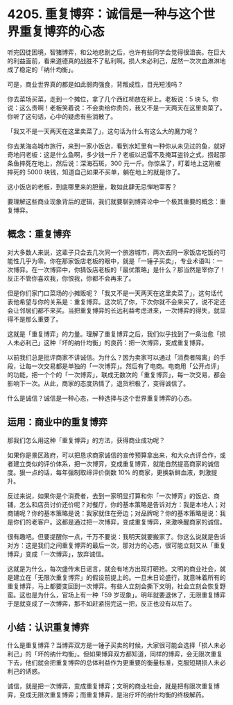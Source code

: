 # 4205. 重复博弈：诚信是一种与这个世界重复博弈的心态

听完囚徒困境，智猪博弈，和公地悲剧之后，也许有些同学会觉得很沮丧。在巨大的利益面前，看来道德真的战胜不了私利啊。损人未必利己，居然一次次血淋淋地成了稳定的「纳什均衡」。

可是，商业世界真的都是如此弱肉强食，背叛成性，目光短浅吗？

你去菜场买菜，走到一个摊位，拿了几个西红柿放在秤上。老板说：5 块 5。你说：这么贵啊！老板笑着说：不会卖给你贵的，我又不是一天两天在这里卖菜了。你听了这句话，心中的疑虑有些消散了。

「我又不是一天两天在这里卖菜了」，这句话为什么有这么大的魔力呢？

你去某海岛城市旅行，来到一家小饭店，看到水缸里有一种你从未见过的鱼，就好奇地问老板：这是什么鱼啊，多少钱一斤？老板以迅雷不及掩耳盗铃之式，捞起那条鱼摔死在地上，然后说：深海石斑，300 元一斤。你惊呆了，盯着地上这刚被摔死的 5000 块钱，知道自己如果不买单，躺在地上的就是你了。

这小饭店的老板，到底哪里来的胆量，敢如此肆无忌惮地宰客？

要理解这些商业现象背后的逻辑，我们就要聊到博弈论中一个极其重要的概念：重复博弈。

## 概念：重复博弈

对大多数人来说，这辈子只会去几次同一个旅游城市，两次去同一家饭店吃饭的可能性几乎为零。你在那家饭店老板的眼中，就是「一锤子买卖」，专业术语叫：一次博弈。在一次博弈中，你猜饭店老板的「最优策略」是什么？那当然是宰你了！反正不管你喜欢我，你恨我，你都不会再来了。

但是你们家门口菜场的小摊贩呢？「我又不是一天两天在这里卖菜了」，这句话代表他希望与你的关系是：重复博弈。这次坑了你，下次你就不会来买了，说不定还会让邻居们都不来买。当把重复博弈的长远利益考虑进来，一次博弈的得失，就显得不是那么重要了。

这就是「重复博弈」的力量。理解了重复博弈之后，我们似乎找到了一条治愈「损人未必利己」这种「坏的纳什均衡」的良药：把一次博弈，变成重复博弈。

以前我们总是批评商家不讲诚信。为什么？因为卖家可以通过「消费者隔离」的手段，让每一次交易都是单独的「一次博弈」。然后有了电商。电商用「公开点评」的功能，把一个个的「一次博弈」，联成无数次的「重复博弈」，每一次交易，都会影响下一次。从此，商家的态度热情了，退货积极了，变得诚信了。

什么是诚信？诚信是一种心态，一种选择与这个世界重复博弈的心态。

## 运用：商业中的重复博弈

那我们怎么用这种「重复博弈」的方法，获得商业成功呢？

如果你是景区政府，可以把恳求商家诚信的宣传预算拿出来，和大众点评合作，或者建立类似的评价体系，把一次博弈，变成重复博弈，就能自然提高商家的诚信度。狠一点的话，每年强制取缔评价倒数 10% 的商家，更换新鲜血液，刺激提升。

反过来说，如果你是个消费者，去到一家明显打算和你「一次博弈」的饭店、商铺，怎么和店员讨价还价呢？对餐厅，你的基本策略是告诉对方：我是本地人；对商铺呢？你的基本策略是说：我家就住在旁边；对品牌呢？你的基本策略是说：我是你们的老客户。这都是通过把一次博弈，变成重复博弈，来激唤醒商家的诚信。

很有趣吧。但要提醒你一点，千万不要说：我明天就要搬家了。你这么说就是告诉对方：这是我们之间重复博弈的最后一次，那对方的心态，很可能立刻又从「重复博弈」变成「一次博弈」，放弃诚信。

这就是为什么，每次盛传末日谣言，就会有地方出现打砸抢。文明的商业社会，就是建立在「无限次重复博弈」的假设前提上的。一旦末日论盛行，就意味着所有的重复博弈，马上都要变回到一次博弈。有些人立刻会撕下文明，社会立刻会恢复野蛮。这也是为什么，官场上有一种「59 岁现象」。明年就要退休了，无限重复博弈于是就变成了一次博弈，那不如赶紧捞完这一把，反正也没有以后了。

## 小结：认识重复博弈

什么是重复博弈？当博弈双方是一锤子买卖的时候，大家很可能会选择「损人未必利己」的「坏的纳什均衡」。但如果博弈双方都知道，同样的博弈，会无限次重复下去，他们就会把重复博弈的总体利益作为更重要的衡量标准，克服短期损人未必利己的诱惑。

诚信，就是把一次博弈，变成重复博弈；文明的商业社会，就是把有限次重复博弈，变成无限次重复博弈；而重复博弈，是治疗坏的纳什均衡的终极解药。


